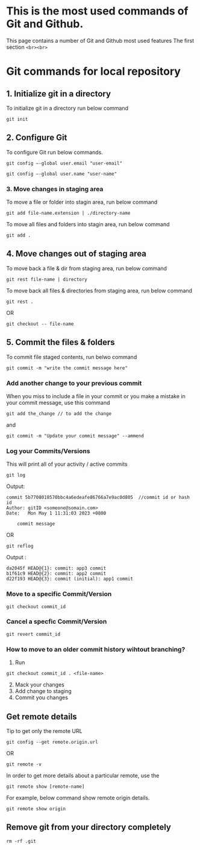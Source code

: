 # This is the most used commands of Git and Github. 
This page contains a number of Git and Github most used features 
The first section
`<br><br>`

# Git commands for local repository
## 1. Initialize git in a directory 
To initialize git in a directory run below command 

```
git init  
```



## 2. Configure Git 
To configure Git run below commands. 
```
git config –-global user.email "user-email" 
```
```
git config –-global user.name "user-name"  
```



### 3. Move changes in staging area 
To move a file or folder into stagin area, run below command

```
git add file-name.extension | ./directory-name
```

To move all files and folders into stagin area, run below command
```
git add .
```


## 4. Move changes out of staging area 
To move back a file & dir from staging area, run below command 
```
git rest file-name | directory
```
To move back all files & directories from staging area, run below command 
```
git rest .
```
OR 
```
git checkout -- file-name 
```


## 5. Commit the files & folders 
To commit file staged contents, run belwo command
```
git commit -m "write the commit message here"
```

### Add another change to your previous commit
When you miss to include a file in your commit or you make a mistake in your commit message, use this command 
```
git add the_change // to add the change 
```
and 
```
git commit -m "Update your commit message" --ammend 
```


### Log your Commits/Versions 
This will print all of your activity / active commits 
```
git log 
```
Output: 
```
commit 5b7708018570bbc4a6edeafe86766a7e9ac0d805  //commit id or hash id
Author: gitID <someone@somain.com>
Date:   Mon May 1 11:31:03 2023 +0800

    commit message
```

OR 
```
git reflog 
```
Output : 
```
da2045f HEAD@{1}: commit: app3 commit
b1f61c9 HEAD@{2}: commit: app2 commit
d22f193 HEAD@{3}: commit (initial): app1 commit
```

### Move to a specific Commit/Version 
```
git checkout commit_id
```


### Cancel a specfic Commit/Version
```
git revert commit_id 
```

### How to move to an older commit history wihtout branching? 
1. Run 
```
git checkout commit_id . <file-name>
```
2. Mack your changes 
3. Add change to staging 
4. Commit you changes 



## Get remote details 
Tip to get only the remote URL
```
git config --get remote.origin.url
```
OR 
```
git remote -v
```

In order to get more details about a particular remote, use the
```
git remote show [remote-name]
```
For example, below command show remote origin details.
```
git remote show origin
```

## Remove git from your directory completely 
```
rm -rf .git
```
